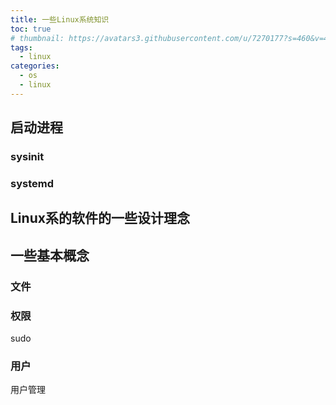 ```yaml
---
title: 一些Linux系统知识
toc: true
# thumbnail: https://avatars3.githubusercontent.com/u/7270177?s=460&v=4
tags:
  - linux
categories:
  - os
  - linux
---
```



## 启动进程
### sysinit

### systemd

## Linux系的软件的一些设计理念


## 一些基本概念
### 文件

### 权限
sudo

### 用户
用户管理


